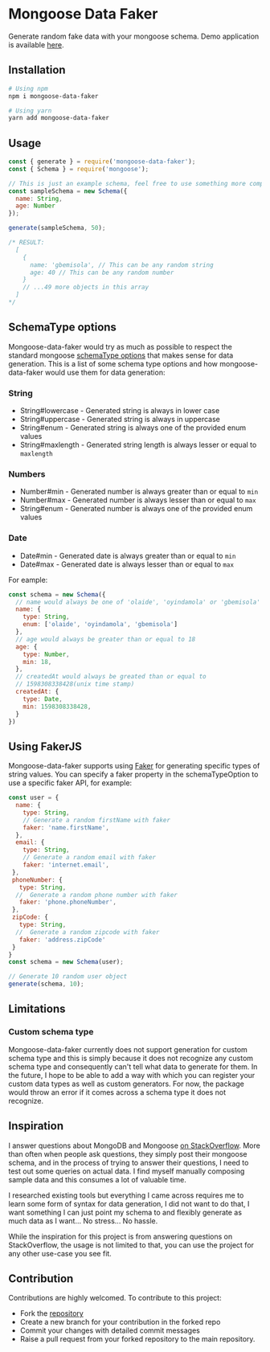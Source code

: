 # Mongoose Data Faker
Generate random fake data with your mongoose schema. Demo application is available [here](https://mongoose-data-faker.herokuapp.com/).

## Installation
```bash
# Using npm
npm i mongoose-data-faker

# Using yarn
yarn add mongoose-data-faker
```

## Usage  

```javascript
const { generate } = require('mongoose-data-faker'); 
const { Schema } = require('mongoose');

// This is just an example schema, feel free to use something more complicated
const sampleSchema = new Schema({
  name: String,
  age: Number
});

generate(sampleSchema, 50);

/* RESULT:
  [
    {
      name: 'gbemisola', // This can be any random string
      age: 40 // This can be any random number
    }
    // ...49 more objects in this array
  ]
*/
```
## SchemaType options
Mongoose-data-faker would try as much as possible to respect the standard mongoose [schemaType options](https://mongoosejs.com/docs/schematypes.html#schematype-options) that makes sense for data generation. This is a list of some schema type options and how mongoose-data-faker would use them for data generation:

### String
- String#lowercase - Generated string is always in lower case
- String#uppercase - Generated string is always in uppercase
- String#enum - Generated string is always one of the provided enum values
- String#maxlength - Generated string length is always lesser or equal to `maxlength`

### Numbers
- Number#min - Generated number is always greater than or equal to `min`
- Number#max - Generated number is always lesser than or equal to `max`
- String#enum - Generated number is always one of the provided enum values

### Date
- Date#min - Generated date is always greater than or equal to `min`
- Date#max - Generated date is always lesser than or equal to `max`

For eample:

```javascript
const schema = new Schema({
  // name would always be one of 'olaide', 'oyindamola' or 'gbemisola'
  name: {
    type: String,
    enum: ['olaide', 'oyindamola', 'gbemisola']
  },
  // age would always be greater than or equal to 18
  age: {
    type: Number,
    min: 18,
  },
  // createdAt would always be greated than or equal to 
  // 1598308338428(unix time stamp)
  createdAt: {
    type: Date,
    min: 1598308338428,
  }
})
```

## Using FakerJS
Mongoose-data-faker supports using [Faker](https://www.npmjs.com/package/faker) for generating specific types of string values. You can specify a faker property in the schemaTypeOption to use a specific faker API, for example:

```javascript
const user = {
  name: {
    type: String,
    // Generate a random firstName with faker
    faker: 'name.firstName',
  },
  email: {
    type: String,
	// Generate a random email with faker
	faker: 'internet.email',
 },
 phoneNumber: {
   type: String,
  //  Generate a random phone number with faker
   faker: 'phone.phoneNumber',
 },
 zipCode: {
   type: String,
  //  Generate a random zipcode with faker
   faker: 'address.zipCode'
 }
}
const schema = new Schema(user);

// Generate 10 random user object
generate(schema, 10);
```

## Limitations
### Custom schema type
Mongoose-data-faker currently does not support generation for custom schema type and this is simply because it does not recognize any custom schema type and consequently can't tell what data to generate for them. In the future, I hope to be able to add a way with which you can register your custom data types as well as custom generators. For now, the package would throw an error if it comes across a schema type it does not recognize.


## Inspiration
I answer questions about MongoDB and Mongoose [on StackOverflow](https://stackoverflow.com/users/7685866/tunmee). More than often when people ask questions, they simply post their mongoose schema, and in the process of trying to answer their questions, I need to test out some queries on actual data. I find myself manually composing sample data and this consumes a lot of valuable time. 

I researched existing tools but everything I came across requires me to learn some form of syntax for data generation, I did not want to do that, I want something I can just point my schema to and flexibly generate as much data as I want... No stress... No hassle.

While the inspiration for this project is from answering questions on StackOverflow, the usage is not limited to that, you can use the project for any other use-case you see fit.


## Contribution
Contributions are highly welcomed. To contribute to this project:

- Fork the [repository](https://github.com/IAMOTZ/mongoose-data-faker)
- Create a new branch for your contribution in the forked repo
- Commit your changes with detailed commit messages
- Raise a pull request from your forked repository to the main repository.
